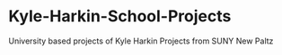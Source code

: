 # Kyle-Harkin-School-Projects
University based projects of Kyle Harkin
Projects from SUNY New Paltz
